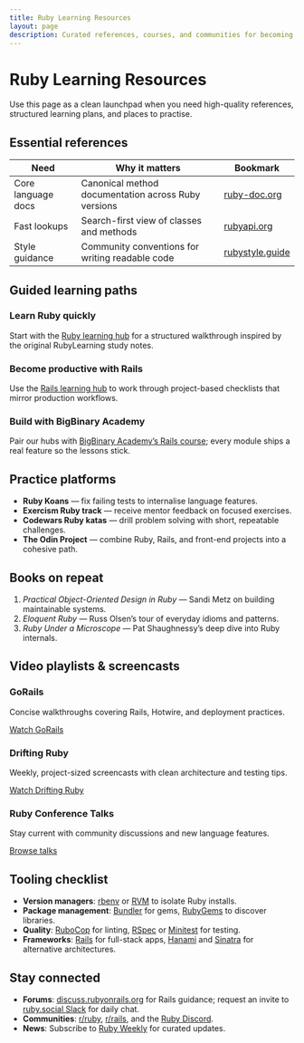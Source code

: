 ```yaml
---
title: Ruby Learning Resources
layout: page
description: Curated references, courses, and communities for becoming confident with Ruby and Ruby on Rails.
---
```


# Ruby Learning Resources

Use this page as a clean launchpad when you need high-quality references, structured learning plans, and places to practise.

## Essential references

<table class="resource-table">
  <thead>
    <tr>
      <th>Need</th>
      <th>Why it matters</th>
      <th>Bookmark</th>
    </tr>
  </thead>
  <tbody>
    <tr>
      <td>Core language docs</td>
      <td>Canonical method documentation across Ruby versions</td>
      <td><a href="https://ruby-doc.org/" target="_blank" rel="noopener">ruby-doc.org</a></td>
    </tr>
    <tr>
      <td>Fast lookups</td>
      <td>Search-first view of classes and methods</td>
      <td><a href="https://rubyapi.org/" target="_blank" rel="noopener">rubyapi.org</a></td>
    </tr>
    <tr>
      <td>Style guidance</td>
      <td>Community conventions for writing readable code</td>
      <td><a href="https://rubystyle.guide/" target="_blank" rel="noopener">rubystyle.guide</a></td>
    </tr>
  </tbody>
</table>

## Guided learning paths

<div class="resource-grid">
  <div class="resource-card">
    <h3>Learn Ruby quickly</h3>
    <p>Start with the <a href="/ruby/">Ruby learning hub</a> for a structured walkthrough inspired by the original RubyLearning study notes.</p>
  </div>
  <div class="resource-card">
    <h3>Become productive with Rails</h3>
    <p>Use the <a href="/rails/">Rails learning hub</a> to work through project-based checklists that mirror production workflows.</p>
  </div>
  <div class="resource-card">
    <h3>Build with BigBinary Academy</h3>
    <p>Pair our hubs with <a href="https://courses.bigbinaryacademy.com/learn-rubyonrails/" target="_blank" rel="noopener">BigBinary Academy’s Rails course</a>; every module ships a real feature so the lessons stick.</p>
  </div>
</div>

## Practice platforms

<ul class="resource-list">
  <li><strong>Ruby Koans</strong> — fix failing tests to internalise language features.</li>
  <li><strong>Exercism Ruby track</strong> — receive mentor feedback on focused exercises.</li>
  <li><strong>Codewars Ruby katas</strong> — drill problem solving with short, repeatable challenges.</li>
  <li><strong>The Odin Project</strong> — combine Ruby, Rails, and front-end projects into a cohesive path.</li>
</ul>

## Books on repeat

<ol>
  <li><em>Practical Object-Oriented Design in Ruby</em> — Sandi Metz on building maintainable systems.</li>
  <li><em>Eloquent Ruby</em> — Russ Olsen’s tour of everyday idioms and patterns.</li>
  <li><em>Ruby Under a Microscope</em> — Pat Shaughnessy’s deep dive into Ruby internals.</li>
</ol>

## Video playlists & screencasts

<div class="resource-grid">
  <div class="resource-card">
    <h3>GoRails</h3>
    <p>Concise walkthroughs covering Rails, Hotwire, and deployment practices.</p>
    <p><a href="https://www.youtube.com/c/GorailsTV" target="_blank" rel="noopener">Watch GoRails</a></p>
  </div>
  <div class="resource-card">
    <h3>Drifting Ruby</h3>
    <p>Weekly, project-sized screencasts with clean architecture and testing tips.</p>
    <p><a href="https://www.youtube.com/c/DriftingRuby" target="_blank" rel="noopener">Watch Drifting Ruby</a></p>
  </div>
  <div class="resource-card">
    <h3>Ruby Conference Talks</h3>
    <p>Stay current with community discussions and new language features.</p>
    <p><a href="https://www.youtube.com/c/RubyConferences" target="_blank" rel="noopener">Browse talks</a></p>
  </div>
</div>

## Tooling checklist

<ul class="resource-list">
  <li><strong>Version managers</strong>: <a href="https://github.com/rbenv/rbenv" target="_blank" rel="noopener">rbenv</a> or <a href="https://rvm.io/" target="_blank" rel="noopener">RVM</a> to isolate Ruby installs.</li>
  <li><strong>Package management</strong>: <a href="https://bundler.io/" target="_blank" rel="noopener">Bundler</a> for gems, <a href="https://rubygems.org/" target="_blank" rel="noopener">RubyGems</a> to discover libraries.</li>
  <li><strong>Quality</strong>: <a href="https://github.com/rubocop/rubocop" target="_blank" rel="noopener">RuboCop</a> for linting, <a href="https://rspec.info/" target="_blank" rel="noopener">RSpec</a> or <a href="https://github.com/minitest/minitest" target="_blank" rel="noopener">Minitest</a> for testing.</li>
  <li><strong>Frameworks</strong>: <a href="https://rubyonrails.org/" target="_blank" rel="noopener">Rails</a> for full-stack apps, <a href="https://hanamirb.org/" target="_blank" rel="noopener">Hanami</a> and <a href="http://sinatrarb.com/" target="_blank" rel="noopener">Sinatra</a> for alternative architectures.</li>
</ul>

## Stay connected

<ul class="resource-list">
  <li><strong>Forums</strong>: <a href="https://discuss.rubyonrails.org/" target="_blank" rel="noopener">discuss.rubyonrails.org</a> for Rails guidance; request an invite to <a href="https://slack.ruby.social/" target="_blank" rel="noopener">ruby.social Slack</a> for daily chat.</li>
  <li><strong>Communities</strong>: <a href="https://www.reddit.com/r/ruby/" target="_blank" rel="noopener">r/ruby</a>, <a href="https://www.reddit.com/r/rails/" target="_blank" rel="noopener">r/rails</a>, and the <a href="https://discord.gg/ruby-lang" target="_blank" rel="noopener">Ruby Discord</a>.</li>
  <li><strong>News</strong>: Subscribe to <a href="https://rubyweekly.com/" target="_blank" rel="noopener">Ruby Weekly</a> for curated updates.</li>
</ul>
